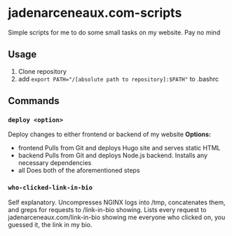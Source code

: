 # jadenarceneaux.com-scripts
Simple scripts for me to do some small tasks on my website. Pay no mind

## Usage
1. Clone repository
2. add `export PATH="/[absolute path to repository]:$PATH"` to .bashrc

## Commands
### `deploy <option>`
Deploy changes to either frontend or backend of my website
**Options:**
- frontend    Pulls from Git and deploys Hugo site and serves static HTML
- backend     Pulls from Git and deploys Node.js backend. Installs any necessary dependencies
- all         Does both of the aforementioned steps
### `who-clicked-link-in-bio`
Self explanatory. Uncompresses NGINX logs into /tmp, concatenates them, and greps for requests to /link-in-bio showing. Lists every request to jadenarceneaux.com/link-in-bio showing me everyone who clicked on, you guessed it, the link in my bio. 
